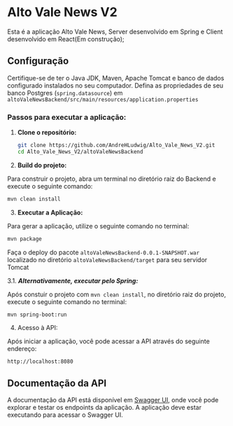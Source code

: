 # Alto Vale News V2

Esta é a aplicação Alto Vale News, Server desenvolvido em Spring e Client desenvolvido em React(Em construção);

## Configuração

Certifique-se de ter o Java JDK, Maven, Apache Tomcat e banco de dados configurado instalados no seu computador.
Defina as propriedades de seu banco Postgres (```spring.datasource```) em `altoValeNewsBackend/src/main/resources/application.properties`

### Passos para executar a aplicação:

1. **Clone o repositório:**

   ```bash
   git clone https://github.com/AndreHLudwig/Alto_Vale_News_V2.git
   cd Alto_Vale_News_V2/altoValeNewsBackend
   ```

2. **Build do projeto:**

Para construir o projeto, abra um terminal no diretório raiz do Backend e execute o seguinte comando:

  ```bash
  mvn clean install
  ```

3. **Executar a Aplicação:**

Para gerar a aplicação, utilize o seguinte comando no terminal:

  ```bash
  mvn package
  ```

Faça o deploy do pacote ```altoValeNewsBackend-0.0.1-SNAPSHOT.war``` localizado no diretório `altoValeNewsBackend/target` para seu servidor Tomcat

3.1. ***Alternativamente, executar pelo Spring:***

Após constuir o projeto com ```mvn clean install```, no diretório raiz do projeto, execute o seguinte comando no terminal:
   
   ```bash
   mvn spring-boot:run
   ```

4. Acesso à API:

Após iniciar a aplicação, você pode acessar a API através do seguinte endereço:

```http://localhost:8080```

## Documentação da API

A documentação da API está disponível em [Swagger UI](http://localhost:8080/swagger-ui.html), onde você pode explorar e testar os endpoints da aplicação. A aplicação deve estar executando para acessar o Swagger UI.
